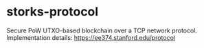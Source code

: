 # storks-protocol
Secure PoW UTXO-based blockchain over a TCP network protocol. Implementation details: https://ee374.stanford.edu/protocol

